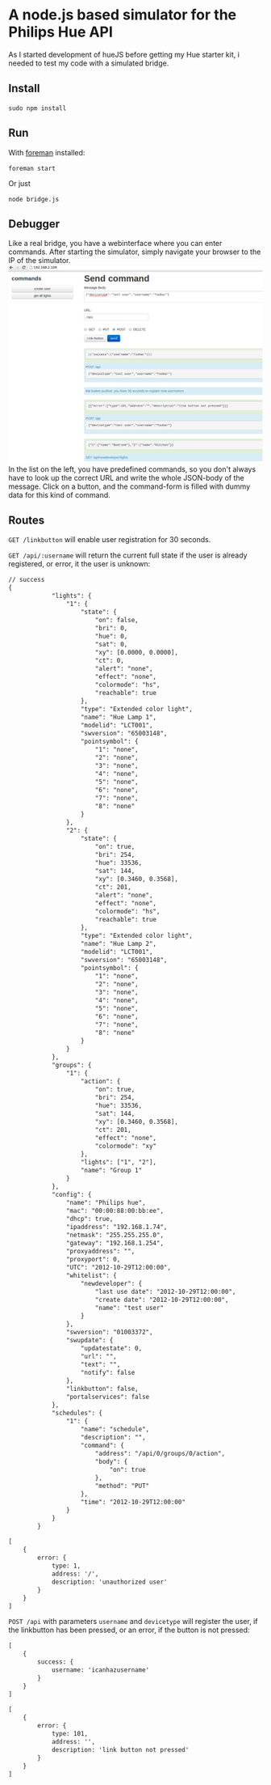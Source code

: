 # A node.js based simulator for the Philips Hue API

As I started development of hueJS before getting my Hue starter kit, i needed to test my code with a simulated bridge.

## Install

```
sudo npm install
```

## Run

With [foreman](http://blog.daviddollar.org/2011/05/06/introducing-foreman.html) installed:
```
foreman start
```

Or just 
```
node bridge.js
```

## Debugger

Like a real bridge, you have a webinterface where you can enter commands. After starting the simulator, simply navigate your browser to the IP of the simulator.
![screenshot of webinterface](debugger.png "Debugger webinterface")
In the list on the left, you have predefined commands, so you don't always have to look up the correct URL and write the whole JSON-body of the message. Click on a button, and the command-form is filled with dummy data for this kind of command.

## Routes

`GET /linkbutton` will enable user registration for 30 seconds.

`GET /api/:username` will return the current full state if the user is already registered, or error, it the user is unknown:
```
// success
{
            "lights": {
                "1": {
                    "state": {
                        "on": false,
                        "bri": 0,
                        "hue": 0,
                        "sat": 0,
                        "xy": [0.0000, 0.0000],
                        "ct": 0,
                        "alert": "none",
                        "effect": "none",
                        "colormode": "hs",
                        "reachable": true
                    },
                    "type": "Extended color light",
                    "name": "Hue Lamp 1",
                    "modelid": "LCT001",
                    "swversion": "65003148",
                    "pointsymbol": {
                        "1": "none",
                        "2": "none",
                        "3": "none",
                        "4": "none",
                        "5": "none",
                        "6": "none",
                        "7": "none",
                        "8": "none"
                    }
                },
                "2": {
                    "state": {
                        "on": true,
                        "bri": 254,
                        "hue": 33536,
                        "sat": 144,
                        "xy": [0.3460, 0.3568],
                        "ct": 201,
                        "alert": "none",
                        "effect": "none",
                        "colormode": "hs",
                        "reachable": true
                    },
                    "type": "Extended color light",
                    "name": "Hue Lamp 2",
                    "modelid": "LCT001",
                    "swversion": "65003148",
                    "pointsymbol": {
                        "1": "none",
                        "2": "none",
                        "3": "none",
                        "4": "none",
                        "5": "none",
                        "6": "none",
                        "7": "none",
                        "8": "none"
                    }
                }
            },
            "groups": {
                "1": {
                    "action": {
                        "on": true,
                        "bri": 254,
                        "hue": 33536,
                        "sat": 144,
                        "xy": [0.3460, 0.3568],
                        "ct": 201,
                        "effect": "none",
                        "colormode": "xy"
                    },
                    "lights": ["1", "2"],
                    "name": "Group 1"
                }
            },
            "config": {
                "name": "Philips hue",
                "mac": "00:00:88:00:bb:ee",
                "dhcp": true,
                "ipaddress": "192.168.1.74",
                "netmask": "255.255.255.0",
                "gateway": "192.168.1.254",
                "proxyaddress": "",
                "proxyport": 0,
                "UTC": "2012-10-29T12:00:00",
                "whitelist": {
                    "newdeveloper": {
                        "last use date": "2012-10-29T12:00:00",
                        "create date": "2012-10-29T12:00:00",
                        "name": "test user"
                    }
                },
                "swversion": "01003372",
                "swupdate": {
                    "updatestate": 0,
                    "url": "",
                    "text": "",
                    "notify": false
                },
                "linkbutton": false,
                "portalservices": false
            },
            "schedules": {
                "1": {
                    "name": "schedule",
                    "description": "",
                    "command": {
                        "address": "/api/0/groups/0/action",
                        "body": {
                            "on": true
                        },
                        "method": "PUT"
                    },
                    "time": "2012-10-29T12:00:00"
                }
            }
        }
```
```
[
    {
        error: {
            type: 1,
            address: '/',
            description: 'unauthorized user'
        }
    }
]
```


`POST /api` with parameters `username` and `devicetype` will register the user, if the linkbutton has been pressed, or an error, if the button is not pressed:
```
[
    {
        success: {
            username: 'icanhazusername'
        }
    }
]
```
```
[
    {
        error: {
            type: 101,
            address: '',
            description: 'link button not pressed'
        }
    }
]
```
